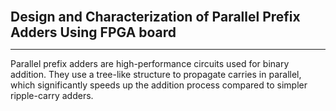 <span style="font-size:1.5em;">**Design and Characterization of Parallel Prefix Adders Using FPGA board**</span>
<hr>
Parallel prefix adders are high-performance circuits used for binary addition. 
They use a tree-like structure to propagate carries in parallel, which significantly speeds up the addition process compared to simpler ripple-carry adders.
